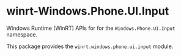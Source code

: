 <!-- warning: Please don't edit this file. It was automatically generated. -->

# winrt-Windows.Phone.UI.Input

Windows Runtime (WinRT) APIs for for the `Windows.Phone.UI.Input` namespace.

This package provides the `winrt.windows.phone.ui.input` module.
